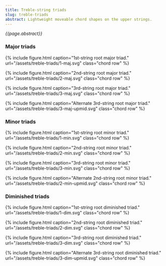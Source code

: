 ```yaml
---
title: Treble-string triads
slug: treble-triads
abstract: Lightweight moveable chord shapes on the upper strings.
---
```


*{{page.abstract}}*

### Major triads

{% include figure.html 
    caption="1st-string root major triad." 
    url="/assets/treble-triads/1-maj.svg" 
    class="chord row" 
%}

{% include figure.html 
    caption="2nd-string root major triad." 
    url="/assets/treble-triads/2-maj.svg" 
    class="chord row" 
%}

{% include figure.html 
    caption="3rd-string root major triad." 
    url="/assets/treble-triads/3-maj.svg" 
    class="chord row" 
%}

{% include figure.html 
    caption="Alternate 3rd-string root major triad." 
    url="/assets/treble-triads/3-maj-upmid.svg" 
    class="chord row" 
%}

### Minor triads

{% include figure.html 
    caption="1st-string root minor triad." 
    url="/assets/treble-triads/1-min.svg" 
    class="chord row" 
%}

{% include figure.html 
    caption="2nd-string root minor triad." 
    url="/assets/treble-triads/2-min.svg" 
    class="chord row" 
%}

{% include figure.html 
    caption="3rd-string root minor triad." 
    url="/assets/treble-triads/3-min.svg" 
    class="chord row" 
%}

{% include figure.html 
    caption="Alternate 2nd-string root minor triad." 
    url="/assets/treble-triads/2-min-upmid.svg" 
    class="chord row" 
%}


### Diminished triads


{% include figure.html 
    caption="1st-string root diminished triad." 
    url="/assets/treble-triads/1-dim.svg" 
    class="chord row" 
%}

{% include figure.html 
    caption="2nd-string root diminished triad." 
    url="/assets/treble-triads/2-dim.svg" 
    class="chord row" 
%}

{% include figure.html 
    caption="3rd-string root diminished triad." 
    url="/assets/treble-triads/3-dim.svg" 
    class="chord row" 
%}

{% include figure.html 
    caption="Alternate 3rd-string root diminished triad." 
    url="/assets/treble-triads/3-dim-upmid.svg" 
    class="chord row" 
%}

